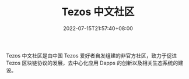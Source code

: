 ﻿---
weight: 
title: "Tezos 中文社区"
description: "Tezos 中文社区是由中国 Tezos 爱好者自发组建的非官方社区，致力于促进 Tezos 区块链协议的发展，去中心化应用 Dapps 的创新以及相关生态系统的建设"
date: 2022-07-15T21:57:40+08:00
lastmod: 2022-07-15T16:45:40+08:00
draft: false
authors: ["浮尘"]
featuredImage: "tezos-zhongwenshequ.jpg"
link: "https://tezos.com/"
tags: ["元宇宙社区","Tezos 中文社区"]
categories: ["navigation"]
navigation: ["元宇宙社区"]
lightgallery: true
toc: true
pinned: false
recommend: false
recommend1: false
---
Tezos 中文社区是由中国 Tezos 爱好者自发组建的非官方社区，致力于促进 Tezos 区块链协议的发展，去中心化应用 Dapps 的创新以及相关生态系统的建设。
